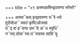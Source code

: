+++
title = "०९ अस्माकमिन्द्रावरुणा भरेभरे"

+++
अस्मा᳓कम् इन्द्रावरुणा भ᳓रे-भरे  
पुरोयोधा᳓ भवतं कृष्टिओजसा  
य᳓द् वां ह᳓वन्त उभ᳓ये अ᳓ध स्पृधि᳓  
न᳓रस् तोक᳓स्य त᳓नयस्य साति᳓षु